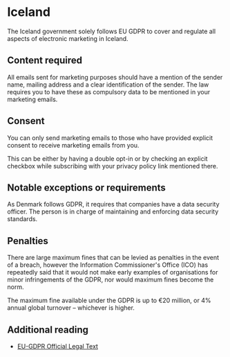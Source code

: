 # Iceland

The Iceland government solely follows EU GDPR to cover and regulate all aspects of electronic marketing in Iceland.

## Content required

All emails sent for marketing purposes should have a mention of the sender name, mailing address and a clear identification of the sender. The law requires you to have these as compulsory data to be mentioned in your marketing emails.

## Consent

You can only send marketing emails to those who have provided explicit consent to receive marketing emails from you.

This can be either by having a double opt-in or by checking an explicit checkbox while subscribing with your privacy policy link mentioned there.

## Notable exceptions or requirements

As Denmark follows GDPR, it requires that companies have a data security officer. The person is in charge of maintaining and enforcing data security standards.

## Penalties

There are large maximum fines that can be levied as penalties in the event of a breach, however the Information Commissioner's Office (ICO) has repeatedly said that it would not make early examples of organisations for minor infringements of the GDPR, nor would maximum fines become the norm.

The maximum fine available under the GDPR is up to €20 million, or 4% annual global turnover – whichever is higher.

## Additional reading

- [EU-GDPR Official Legal Text](https://gdpr-info.eu/)
